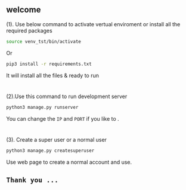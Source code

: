 ## welcome

(1). Use below command to activate vertual enviroment or install all the required packages

```bash
source venv_tst/bin/activate
```

Or

```bash
pip3 install -r requirements.txt
```
It will install all the files & ready to run
#
(2).Use this command to run development server
```bash
python3 manage.py runserver
```
You can change the ``IP`` and ``PORT`` if you like to .

#
(3). Create a super user or a normal user
```bash
python3 manage.py createsuperuser
```
Use web page to create a normal account and use.


## ``Thank you ...``
